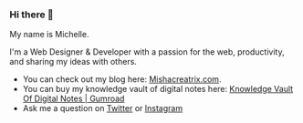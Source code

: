 ### Hi there 👋

My name is Michelle. 

I'm a Web Designer & Developer with a passion for the web, productivity, and sharing my ideas with others.

- You can check out my blog here: [Mishacreatrix.com](https://mishacreatrix.com/).
- You can buy my knowledge vault of digital notes here: [Knowledge Vault Of Digital Notes | Gumroad](https://gum.co/digital-notes)
- Ask me a question on [Twitter](https://twitter.com/MishaCreatrix) or [Instagram](https://www.instagram.com/mishacreatrix/)


